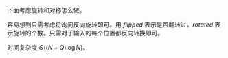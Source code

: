 下面考虑旋转和对称怎么做。

容易想到只需考虑将询问反向旋转即可。用 $flipped$ 表示是否翻转过，$rotated$ 表示旋转的个数。只需对于输入的每个位置都反向转换即可。

时间复杂度 $\Theta((N+Q)\log N)$。